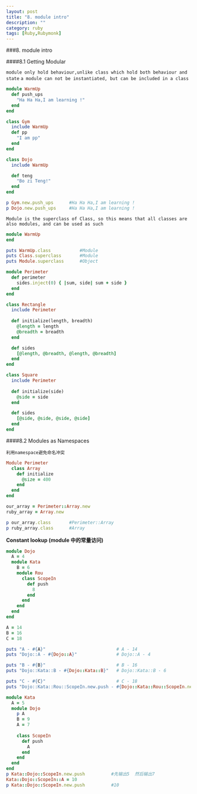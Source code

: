 ```yaml
---
layout: post
title: "8. module intro"
description: ""
category: ruby
tags: [Ruby,Rubymonk]
---
```




###8. module intro

####8.1 Getting Modular

`module only hold behaviour,unlike class which hold both behaviour and state`
`a module can not be instantiated, but can be included in a class`

```ruby
module WarmUp
  def push_ups
    "Ha Ha Ha,I am learning !"
  end
end

class Gym
  include WarmUp
  def pp
    "I am pp"
  end
end

class Dojo
  include WarmUp

  def teng
    "Bo zi Teng!"
  end
end

p Gym.new.push_ups      #Ha Ha Ha,I am learning !
p Dojo.new.push_ups     #Ha Ha Ha,I am learning !
```

`Module is the superclass of Class, so this means that all classes are also modules, and can be used as such`

```ruby
module WarmUp
end

puts WarmUp.class           #Module
puts Class.superclass       #Module
puts Module.superclass      #Object
```

```ruby
module Perimeter
  def perimeter
    sides.inject(0) { |sum, side| sum + side }
  end
end

class Rectangle
  include Perimeter
  
  def initialize(length, breadth)
    @length = length
    @breadth = breadth
  end

  def sides
    [@length, @breadth, @length, @breadth]
  end
end

class Square
  include Perimeter
  
  def initialize(side)
    @side = side
  end

  def sides
    [@side, @side, @side, @side]
  end
end
```

####8.2 Modules as Namespaces

`利用namespace避免命名冲突`

```ruby
Module Perimeter
  class Array
    def initialize
      @size = 400
    end
  end
end

our_array = Perimeter::Array.new
ruby_array = Array.new

p our_array.class       #Perimeter::Array
p ruby_array.class      #Array
```

**Constant lookup (module 中的常量访问)**

```ruby
module Dojo
  A = 4
  module Kata
    B = 6
    module Rou
      class ScopeIn
        def push
          8
        end
      end
    end
  end
end

A = 14
B = 16
C = 18

puts "A - #{A}"                           # A - 14
puts "Dojo::A - #{Dojo::A}"               # Dojo::A - 4

puts "B - #{B}"                           # B - 16
puts "Dojo::Kata::B - #{Dojo::Kata::B}"   # Dojo::Kata::B - 6

puts "C - #{C}"                           # C - 18
puts "Dojo::Kata::Rou::ScopeIn.new.push - #{Dojo::Kata::Rou::ScopeIn.new.push}"  # Dojo::Kata::Rou::ScopeIn.new.push - 8
```

```ruby
module Kata
  A = 5
  module Dojo
    p A
    B = 9
    A = 7
    
    class ScopeIn
      def push
        A
      end
    end
  end
end
p Kata::Dojo::ScopeIn.new.push          #先输出5  然后输出7
Kata::Dojo::ScopeIn::A = 10
p Kata::Dojo::ScopeIn.new.push          #10
```